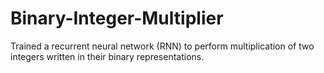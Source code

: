# Binary-Integer-Multiplier
Trained a recurrent neural network (RNN) to perform multiplication of two integers written in their binary representations.
